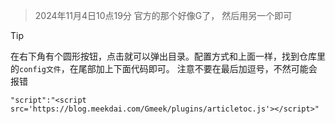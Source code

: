 > 2024年11月4日10点19分 官方的那个好像G了， 然后用另一个即可

> [!Tip]
> 在右下角有个圆形按钮，点击就可以弹出目录。配置方式和上面一样，找到仓库里的`config文件`，在尾部加上下面代码即可。
> 注意不要在最后加逗号，不然可能会报错

```
"script":"<script src='https://blog.meekdai.com/Gmeek/plugins/articletoc.js'></script>"
```
